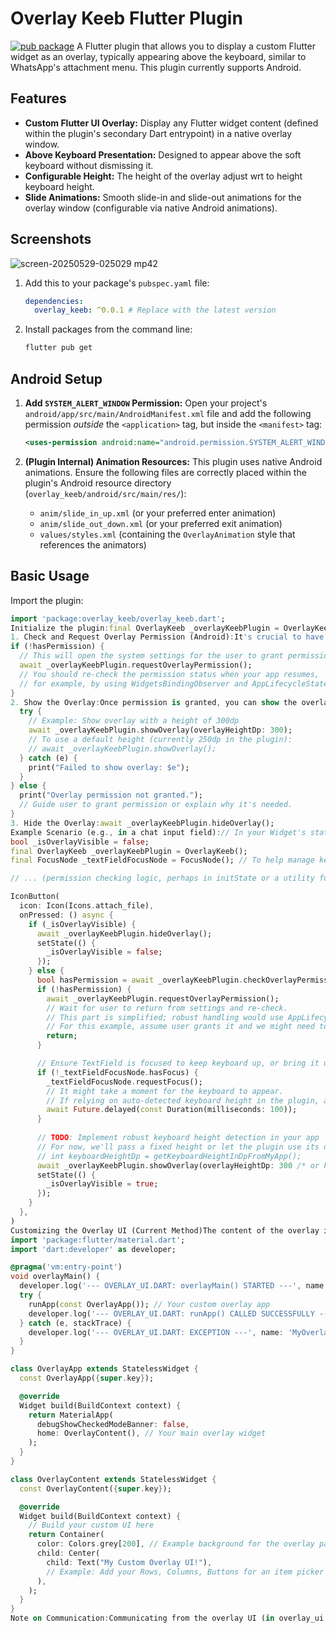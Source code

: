 # Overlay Keeb Flutter Plugin

[![pub package](https://img.shields.io/badge/pub-coming_soon-blue.svg)](https://pub.dev/packages/overlay_keeb) A Flutter plugin that allows you to display a custom Flutter widget as an overlay, typically appearing above the keyboard, similar to WhatsApp's attachment menu. This plugin currently supports Android.

## Features

* **Custom Flutter UI Overlay:** Display any Flutter widget content (defined within the plugin's secondary Dart entrypoint) in a native overlay window.
* **Above Keyboard Presentation:** Designed to appear above the soft keyboard without dismissing it.
* **Configurable Height:** The height of the overlay adjust wrt to height keyboard height.
* **Slide Animations:** Smooth slide-in and slide-out animations for the overlay window (configurable via native Android animations).




## Screenshots
![screen-20250529-025029 mp42](https://github.com/user-attachments/assets/f911537c-719d-4e53-adca-7f38dd7a89ea)


1.  Add this to your package's `pubspec.yaml` file:

    ```yaml
    dependencies:
      overlay_keeb: ^0.0.1 # Replace with the latest version
    ```

2.  Install packages from the command line:

    ```bash
    flutter pub get
    ```

## Android Setup

1.  **Add `SYSTEM_ALERT_WINDOW` Permission:**
    Open your project's `android/app/src/main/AndroidManifest.xml` file and add the following permission *outside* the `<application>` tag, but inside the `<manifest>` tag:

    ```xml
    <uses-permission android:name="android.permission.SYSTEM_ALERT_WINDOW" />
    ```

2.  **(Plugin Internal) Animation Resources:**
    This plugin uses native Android animations. Ensure the following files are correctly placed within the plugin's Android resource directory (`overlay_keeb/android/src/main/res/`):
    * `anim/slide_in_up.xml` (or your preferred enter animation)
    * `anim/slide_out_down.xml` (or your preferred exit animation)
    * `values/styles.xml` (containing the `OverlayAnimation` style that references the animators)

## Basic Usage

Import the plugin:

```dart
import 'package:overlay_keeb/overlay_keeb.dart';
Initialize the plugin:final OverlayKeeb _overlayKeebPlugin = OverlayKeeb();
1. Check and Request Overlay Permission (Android):It's crucial to have the "display over other apps" permission on Android.bool hasPermission = await _overlayKeebPlugin.checkOverlayPermission();
if (!hasPermission) {
  // This will open the system settings for the user to grant permission.
  await _overlayKeebPlugin.requestOverlayPermission();
  // You should re-check the permission status when your app resumes,
  // for example, by using WidgetsBindingObserver and AppLifecycleState.resumed.
}
2. Show the Overlay:Once permission is granted, you can show the overlay. You can optionally specify a height in DP.if (await _overlayKeebPlugin.checkOverlayPermission()) {
  try {
    // Example: Show overlay with a height of 300dp
    await _overlayKeebPlugin.showOverlay(overlayHeightDp: 300);
    // To use a default height (currently 250dp in the plugin):
    // await _overlayKeebPlugin.showOverlay();
  } catch (e) {
    print("Failed to show overlay: $e");
  }
} else {
  print("Overlay permission not granted.");
  // Guide user to grant permission or explain why it's needed.
}
3. Hide the Overlay:await _overlayKeebPlugin.hideOverlay();
Example Scenario (e.g., in a chat input field):// In your Widget's state
bool _isOverlayVisible = false;
final OverlayKeeb _overlayKeebPlugin = OverlayKeeb();
final FocusNode _textFieldFocusNode = FocusNode(); // To help manage keyboard focus

// ... (permission checking logic, perhaps in initState or a utility function) ...

IconButton(
  icon: Icon(Icons.attach_file),
  onPressed: () async {
    if (_isOverlayVisible) {
      await _overlayKeebPlugin.hideOverlay();
      setState(() {
        _isOverlayVisible = false;
      });
    } else {
      bool hasPermission = await _overlayKeebPlugin.checkOverlayPermission();
      if (!hasPermission) {
        await _overlayKeebPlugin.requestOverlayPermission();
        // Wait for user to return from settings and re-check.
        // This part is simplified; robust handling would use AppLifecycleState.
        // For this example, assume user grants it and we might need to tap again.
        return; 
      }

      // Ensure TextField is focused to keep keyboard up, or bring it up.
      if (!_textFieldFocusNode.hasFocus) {
        _textFieldFocusNode.requestFocus();
        // It might take a moment for the keyboard to appear.
        // If relying on auto-detected keyboard height in the plugin, a small delay might be needed.
        await Future.delayed(const Duration(milliseconds: 100)); 
      }
      
      // TODO: Implement robust keyboard height detection in your app
      // For now, we'll pass a fixed height or let the plugin use its default.
      // int keyboardHeightDp = getKeyboardHeightInDpFromMyApp(); 
      await _overlayKeebPlugin.showOverlay(overlayHeightDp: 300 /* or keyboardHeightDp */);
      setState(() {
        _isOverlayVisible = true;
      });
    }
  },
)
Customizing the Overlay UI (Current Method)The content of the overlay is currently a separate Flutter UI defined within the plugin itself, specifically in the file lib/overlay_ui.dart (this file is part of the overlay_keeb plugin's own lib folder).To customize this UI:Open the overlay_keeb plugin project.Navigate to lib/overlay_ui.dart.Modify the overlayMain() function and the widgets it runs (e.g., OverlayApp, OverlayContent). This is where you build the desired layout, buttons, etc., using standard Flutter widgets that will appear in the overlay.Example structure of overlay_ui.dart (inside the plugin):// In overlay_keeb/lib/overlay_ui.dart
import 'package:flutter/material.dart';
import 'dart:developer' as developer;

@pragma('vm:entry-point')
void overlayMain() {
  developer.log('--- OVERLAY_UI.DART: overlayMain() STARTED ---', name: 'MyOverlayDartLog');
  try {
    runApp(const OverlayApp()); // Your custom overlay app
    developer.log('--- OVERLAY_UI.DART: runApp() CALLED SUCCESSFULLY ---', name: 'MyOverlayDartLog');
  } catch (e, stackTrace) {
    developer.log('--- OVERLAY_UI.DART: EXCEPTION ---', name: 'MyOverlayDartLog', error: e, stackTrace: stackTrace);
  }
}

class OverlayApp extends StatelessWidget {
  const OverlayApp({super.key});

  @override
  Widget build(BuildContext context) {
    return MaterialApp(
      debugShowCheckedModeBanner: false,
      home: OverlayContent(), // Your main overlay widget
    );
  }
}

class OverlayContent extends StatelessWidget {
  const OverlayContent({super.key});

  @override
  Widget build(BuildContext context) {
    // Build your custom UI here
    return Container(
      color: Colors.grey[200], // Example background for the overlay panel
      child: Center(
        child: Text("My Custom Overlay UI!"),
        // Example: Add your Rows, Columns, Buttons for an item picker
      ),
    );
  }
}
Note on Communication:Communicating from the overlay UI (in overlay_ui.dart) back to your main application (e.g., when a button in the overlay is tapped) requires setting up a separate MethodChannel for the overlay's Flutter engine. This is an advanced setup.Roadmap & Future EnhancementsiOS Support (WIP): Implement the native overlay functionality for iOS.Dynamic UI from Consuming App (TODO): Explore ways for the consuming Flutter application to directly provide or build the Widget tree for the overlay, rather than it being fixed within the plugin's overlay_ui.dart. This would greatly enhance flexibility.Advanced Animations (TODO):Allow customization of native animations (e.g., duration, interpolator) from Dart.Investigate Flutter-driven animations for the panel itself for more complex effects (e.g., circular reveal), which would require significant changes to the native implementation and inter-engine communication.Robust Keyboard Height Detection (Enhancement): While the plugin accepts a height parameter, building more robust and cross-platform keyboard height detection directly into the plugin or providing clearer guidance for app-side implementation would be beneficial.Bi-directional Communication (Enhancement): Simplify or provide helpers for two-way communication between the main app and the overlay UI (e.g., for overlay button taps to trigger actions in the main app).Issues and ContributionsPlease file any issues, bugs, or feature requests on the GitHub repository. Contributions are welcome!This README is a starting point. Feel free to add more details, API documentation, and examples as the plugin matures.